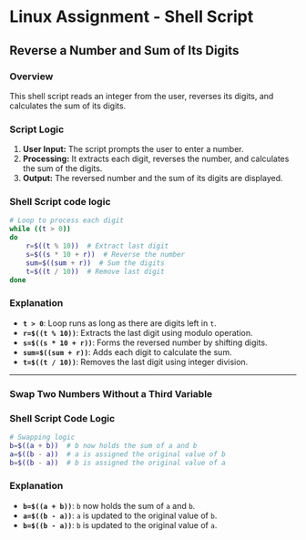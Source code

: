 # Linux Assignment - Shell Script

## Reverse a Number and Sum of Its Digits

### Overview
This shell script reads an integer from the user, reverses its digits, and calculates the sum of its digits.

### Script Logic
1. **User Input:** The script prompts the user to enter a number.
2. **Processing:** It extracts each digit, reverses the number, and calculates the sum of the digits.
3. **Output:** The reversed number and the sum of its digits are displayed.

### Shell Script code logic
```sh
# Loop to process each digit
while ((t > 0))
do
    r=$((t % 10))  # Extract last digit
    s=$((s * 10 + r))  # Reverse the number
    sum=$((sum + r))  # Sum the digits
    t=$((t / 10))  # Remove last digit
done
```

### Explanation
- **`t > 0`**: Loop runs as long as there are digits left in `t`.
- **`r=$((t % 10))`**: Extracts the last digit using modulo operation.
- **`s=$((s * 10 + r))`**: Forms the reversed number by shifting digits.
- **`sum=$((sum + r))`**: Adds each digit to calculate the sum.
- **`t=$((t / 10))`**: Removes the last digit using integer division.

-------------------------------------------------------------------------------------------

### Swap Two Numbers Without a Third Variable

### Shell Script Code Logic
```sh
# Swapping logic
b=$((a + b))  # b now holds the sum of a and b
a=$((b - a))  # a is assigned the original value of b
b=$((b - a))  # b is assigned the original value of a
```

### Explanation
- **`b=$((a + b))`**: `b` now holds the sum of `a` and `b`.
- **`a=$((b - a))`**: `a` is updated to the original value of `b`.
- **`b=$((b - a))`**: `b` is updated to the original value of `a`.




